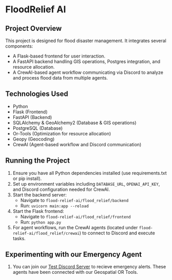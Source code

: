 # FloodRelief AI

## Project Overview
This project is designed for flood disaster management. It integrates several components:
- A Flask-based frontend for user interaction.
- A FastAPI backend handling GIS operations, Postgres integration, and resource allocation.
- A CrewAI-based agent workflow communicating via Discord to analyze and process flood data from multiple agents.

## Technologies Used
- Python
- Flask (Frontend)
- FastAPI (Backend)
- SQLAlchemy & GeoAlchemy2 (Database & GIS operations)
- PostgreSQL (Database)
- Or-Tools (Optimization for resource allocation)
- Geopy (Geocoding)
- CrewAI (Agent-based workflow and Discord communication)

## Running the Project
1. Ensure you have all Python dependencies installed (use requirements.txt or pip install).
2. Set up environment variables including `DATABASE_URL`, `OPENAI_API_KEY`, and Discord configuration needed for CrewAI.
3. Start the backend server:
   - Navigate to `flood-relief-ai/flood_relief/backend`
   - Run: `uvicorn main:app --reload`
4. Start the Flask frontend:
   - Navigate to `flood-relief-ai/flood_relief/frontend`
   - Run: `python app.py`
5. For agent workflows, run the CrewAI agents (located under `flood-relief-ai/flood_relief/crewai`) to connect to Discord and execute tasks.

## Experimenting with our Emergency Agent
1. You can join our [Test Discord Server](https://discord.gg/GXZSAbQj) to recieve emergency alerts. These agents have been connected with our Geospatial OR Tools.
